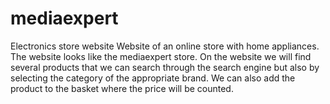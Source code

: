 # mediaexpert
Electronics store website
Website of an online store with home appliances. The website looks like the mediaexpert store.
On the website we will find several products that we can search through the search engine but also by selecting the category of the appropriate brand.
We can also add the product to the basket where the price will be counted.
